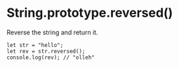 # String.prototype.reversed()

Reverse the string and return it.

```
let str = "hello";
let rev = str.reversed();
console.log(rev); // "olleh"
```
